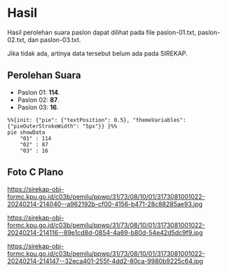 # Hasil

Hasil perolehan suara paslon dapat dilihat pada file paslon-01.txt, paslon-02.txt, dan paslon-03.txt.

Jika tidak ada, artinya data tersebut belum ada pada SIREKAP.

## Perolehan Suara

 * Paslon 01: **114**.
 * Paslon 02: **87**.
 * Paslon 03: **16**.

```mermaid
%%{init: {"pie": {"textPosition": 0.5}, "themeVariables": {"pieOuterStrokeWidth": "5px"}} }%%
pie showData
    "01" : 114
    "02" : 87
    "03" : 16
```
## Foto C Plano

https://sirekap-obj-formc.kpu.go.id/c03b/pemilu/ppwp/31/73/08/10/01/3173081001022-20240214-214040--a962192b-cf00-4156-b471-28c88285ae93.jpg

https://sirekap-obj-formc.kpu.go.id/c03b/pemilu/ppwp/31/73/08/10/01/3173081001022-20240214-214116--89e1cd8d-0854-4a69-b80d-54e42d5dc9f9.jpg

https://sirekap-obj-formc.kpu.go.id/c03b/pemilu/ppwp/31/73/08/10/01/3173081001022-20240214-214147--32eca401-255f-4dd2-80ca-9980b9225c64.jpg

